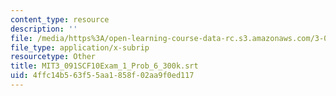 ```yaml
---
content_type: resource
description: ''
file: /media/https%3A/open-learning-course-data-rc.s3.amazonaws.com/3-091sc-introduction-to-solid-state-chemistry-fall-2010/4ffc14b563f55aa1858f02aa9f0ed117_MIT3_091SCF10Exam_1_Prob_6_300k.vtt
file_type: application/x-subrip
resourcetype: Other
title: MIT3_091SCF10Exam_1_Prob_6_300k.srt
uid: 4ffc14b5-63f5-5aa1-858f-02aa9f0ed117
---
```

